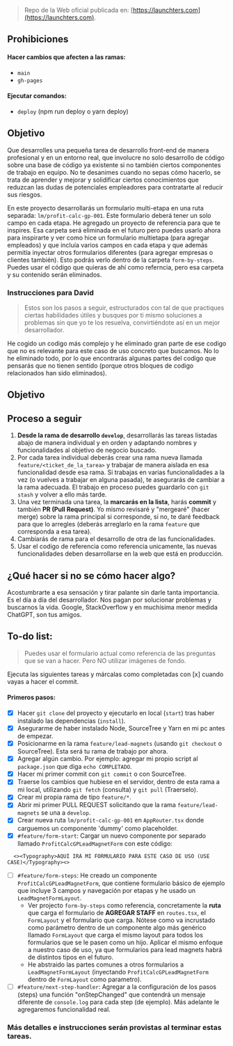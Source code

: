 > Repo de la Web oficial publicada en: [https://launchters.com](https://launchters.com).

## Prohibiciones

#### Hacer cambios que afecten a las ramas:

- `main`
- `gh-pages`

#### Ejecutar comandos:

- `deploy` (npm run deploy o yarn deploy)

## Objetivo

Que desarrolles una pequeña tarea de desarrollo front-end de manera profesional y en un entorno real, que involucre no solo desarrollo de código sobre una base de código ya existente si no también ciertos componentes de trabajo en equipo. No te desanimes cuando no sepas cómo hacerlo, se trata de aprender y mejorar y solidificar ciertos conocimientos que reduzcan las dudas de potenciales empleadores para contratarte al reducir sus riesgos.

En este proyecto desarrollarás un formulario multi-etapa en una ruta separada: `lm/profit-calc-gp-001`. Este formulario deberá tener un solo campo en cada etapa.
He agregado un proyecto de referencia para que te inspires. Esa carpeta será eliminada en el futuro pero puedes usarlo ahora para inspirarte y ver como hice un formulario multietapa (para agregar empleados) y que incluía varios campos en cada etapa y que además permitía inyectar otros formularios diferentes (para agregar empresas o clientes también).
Esto podrás verlo dentro de la carpeta `form-by-steps`.
Puedes usar el código que quieras de ahí como referncia, pero esa carpeta y su contenido serán eliminados.

### Instrucciones para David

> Estos son los pasos a seguir, estructurados con tal de que practiques ciertas habilidades útiles y busques por ti mismo soluciones a problemas sin que yo te los resuelva, convirtiéndote así en un mejor desarrollador.

He cogido un codigo más complejo y he eliminado gran parte de ese codigo que no es relevante para este caso de uso concreto que buscamos.
No lo he eliminado todo, por lo que encontrarás algunas partes del codigo que pensarás que no tienen sentido (porque otros bloques de codigo relacionados han sido eliminados).

## Objetivo

## Proceso a seguir

1. **Desde la rama de desarrollo `develop`**, desarrollarás las tareas listadas abajo de manera individual y en orden y adaptando nombres y funcionalidades al objetivo de negocio buscado.
2. Por cada tarea individual deberás crear una rama nueva llamada `feature/<ticket_de_la_tarea>` y trabajar de manera aislada en esa funcionalidad desde esa rama. Si trabajas en varias funcionalidades a la vez (o vuelves a trabajar en alguna pasada), te asegurarás de cambiar a la rama adecuada. El trabajo en proceso puedes guardarlo con `git stash` y volver a ello más tarde.
3. Una vez terminada una tarea, la **marcarás en la lista**, harás **commit** y también **PR (Pull Request)**.
   Yo mismo revisaré y "mergearé" (hacer merge) sobre la rama principal si corresponde, si no, te daré feedback para que lo arregles (deberás arreglarlo en la rama `feature` que corresponda a esa tarea).
4. Cambiarás de rama para el desarrollo de otra de las funcionalidades.
5. Usar el codigo de referencia como referencia unicamente, las nuevas funcionalidades deben desarrollarse en la web que está en producción.

## ¿Qué hacer si no se cómo hacer algo?

Acostumbrarte a esa sensación y tirar palante sin darle tanta importancia. Es el día a día del desarrollador. Nos pagan por solucionar problemas y buscarnos la vida. Google, StackOverflow y en muchísima menor medida ChatGPT, son tus amigos.

## To-do list:

> Puedes usar el formulario actual como referencia de las preguntas que se van a hacer. Pero NO utilizar imágenes de fondo.

Ejecuta las siguientes tareas y márcalas como completadas con [x] cuando vayas a hacer el commit.

#### Primeros pasos:

- [x] Hacer `git clone` del proyecto y ejecutarlo en local (`start`) tras haber instalado las dependencias (`install`).
- [x] Asegurarme de haber instalado Node, SourceTree y Yarn en mi pc antes de empezar.
- [x] Posicionarme en la rama `feature/lead-magnets` (usando `git checkout` o SourceTree). Esta será tu rama de trabajo por ahora.
- [x] Agregar algún cambio. Por ejemplo: agregar mi propio script al `package.json` que diga `echo COMPLETADO`.
- [x] Hacer mi primer commit con `git commit` o con SourceTree.
- [x] Traerse los cambios que hubiese en el servidor, dentro de esta rama a mi local, utilizando `git fetch` (consulta) y `git pull` (Traerselo).
- [x] Crear mi propia rama de tipo `feature/*`.
- [x] Abrir mi primer PULL REQUEST solicitando que la rama `feature/lead-magnets` se una a `develop`.
- [x] Crear nueva ruta `lm/profit-calc-gp-001` en `AppRouter.tsx` donde carguemos un componente 'dummy' como placeholder.
- [x] `#feature/form-start`: Cargar un nuevo componente por separado llamado `ProfitCalcGPLeadMagnetForm` con este código:
```
  <><Typography>AQUÍ IRÁ MI FORMULARIO PARA ESTE CASO DE USO (USE CASE)</Typography><>
```
- [ ] `#feature/form-steps`: He creado un componente `ProfitCalcGPLeadMagnetForm`, que contiene formulario básico de ejemplo que incluye 3 campos y navegación por etapas y he usado un `LeadMagnetFormLayout`.
  - Ver projecto `form-by-steps` como referencia, concretamente la **ruta** que carga el formulario de **AGREGAR STAFF** en `routes.tsx`, el `FormLayout` y el formulario que carga. Nótese como va incrustado como parámetro dentro de un componente algo más genérico llamado `FormLayout` que carga el mismo layout para todos los formularios que se le pasen como un hijo. Aplicar el mismo enfoque a nuestro caso de uso, ya que formularios para lead magnets habrá de distintos tipos en el futuro.
  - He abstraido las partes comunes a otros formularios a `LeadMagnetFormLayout` (inyectando `ProfitCalcGPLeadMagnetForm` dentro de `FormLayout` como parametro).
- [ ] `#feature/next-step-handler`: Agregar a la configuración de los pasos (steps) una función "onStepChanged" que contendrá un mensaje diferente de `console.log` para cada step (de ejemplo). Más adelante le agregaremos funcionalidad real. <!-- : Http Request a Notion como Database -->

### Más detalles e instrucciones serán provistas al terminar estas tareas.

<!--
NOTAS PARA FUTURAS INSTRUCCIONES:
- [ ] `#feature/dynamic-jump`: Haremos que bajo ciertas condiciones en ciertas etapas el formulario "salte" al uno de los múltiples finales (más instrucciones serán provistas)
- [ ] `#feature/finals-ui`: Más instrucciones serán provistas.
- [ ] `#feature/responsiveness`: Adaptar estilos CSS para que sea **responsive** y se vea bien en móviles y tablets.
- [ ] `#feature/field-colors`: Hacer que los campos sean blanco puro y el fondo del formulario #dedede u otro que quede bien.
- [ ] `#feature/validation`: Agregar/Comprobar validación de campos para que solo se pueda introducir la info esperada y no otro tipo de datos.
- [ ] `#feature/soft-testing`: Hacer comprobaciones de **edge cases** y solucionar defectos que vayan surgiendo. Revisar todos los comentarios que inician con `// TODO`.
- [ ] ¿Alguna mejora extra que quieras realizar? ¿Tal vez organizar mejor el código?
- [ ] `#feature/cookie-alert`: Investigar la mejor manera de agregar un aviso de cookies (GDPR) con React e implementarlo.
-->
